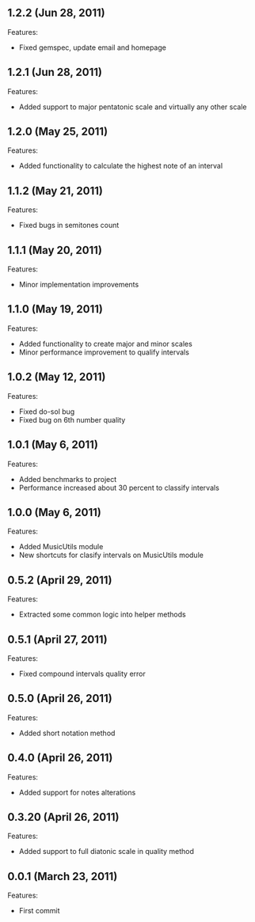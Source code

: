 ## 1.2.2 (Jun 28, 2011)

Features:

  - Fixed gemspec, update email and homepage


## 1.2.1 (Jun 28, 2011)

Features:

  - Added support to major pentatonic scale and virtually any other scale 


## 1.2.0 (May 25, 2011)

Features:

  - Added functionality to calculate the highest note of an interval 

  
## 1.1.2 (May 21, 2011)

Features:

  - Fixed bugs in semitones count
  

## 1.1.1 (May 20, 2011)

Features:

  - Minor implementation improvements
  

## 1.1.0 (May 19, 2011)

Features:

  - Added functionality to create major and minor scales
  - Minor performance improvement to qualify intervals
  

## 1.0.2 (May 12, 2011)

Features:

  - Fixed do-sol bug
  - Fixed bug on 6th number quality
  

## 1.0.1 (May 6, 2011)

Features:

  - Added benchmarks to project
  - Performance increased about 30 percent to classify intervals


## 1.0.0 (May 6, 2011)

Features:

  - Added MusicUtils module
  - New shortcuts for clasify intervals on MusicUtils module


## 0.5.2 (April 29, 2011)

Features:

  - Extracted some common logic into helper methods


## 0.5.1 (April 27, 2011)

Features:

  - Fixed compound intervals quality error


## 0.5.0 (April 26, 2011)

Features:

  - Added short notation method


## 0.4.0 (April 26, 2011)

Features:

  - Added support for notes alterations


## 0.3.20 (April 26, 2011)

Features:

  - Added support to full diatonic scale in quality method


## 0.0.1 (March 23, 2011)

Features:

  - First commit

